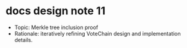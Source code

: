 # docs design note 11

- Topic: Merkle tree inclusion proof
- Rationale: iteratively refining VoteChain design and implementation details.
